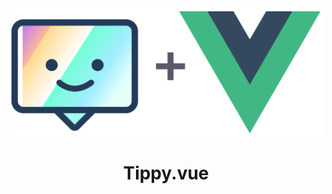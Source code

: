 <div align="center">
<img src="./tippy+vue.min.svg" alt="Tippy+Vue logo"/>
</div>

<div align="center">
<h1>Tippy.vue</h1>
</div>

